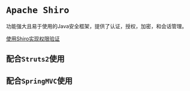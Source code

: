 # `Apache Shiro`
<!-- @author DHJT 2018-12-07 -->
功能强大且易于使用的Java安全框架，提供了认证，授权，加密，和会话管理。

[使用Shiro实现权限验证][1]

## 配合`Struts2`使用

## 配合`SpringMVC`使用

[1]: https://blog.csdn.net/qq_39874546/article/details/79081950 '使用Shiro实现权限验证'